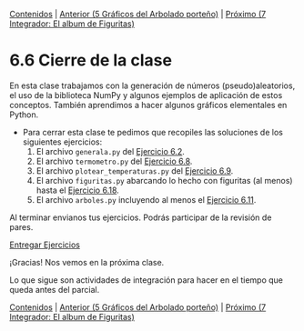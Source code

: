 [Contenidos](../Contenidos.md) \| [Anterior (5 Gráficos del Arbolado porteño)](05_Arboles3_plt.md) \| [Próximo (7 Integrador: El album de Figuritas)](07_Figuritas.md)

# 6.6 Cierre de la clase

En esta clase trabajamos con la generación de números (pseudo)aleatorios, el uso de la biblioteca NumPy y algunos ejemplos de aplicación de estos conceptos. También aprendimos a hacer algunos gráficos elementales en Python.


* Para cerrar esta clase te pedimos que recopiles las soluciones de los siguientes ejercicios:
    1. El archivo `generala.py` del [Ejercicio 6.2](../06_Aleatoriedad/02_Random.md#ejercicio-62-generala-no-necesariamente-servida).
    2. El archivo `termometro.py` del [Ejercicio 6.8](../06_Aleatoriedad/03_NumPy_Arrays.md#ejercicio-68-guardar-temperaturas).
    3. El archivo `plotear_temperaturas.py` del [Ejercicio 6.9](../06_Aleatoriedad/03_NumPy_Arrays.md#ejercicio-69-empezando-a-plotear).
    4. El archivo `figuritas.py` abarcando lo hecho con figuritas (al menos) hasta el [Ejercicio 6.18](../06_Aleatoriedad/07_Figuritas.md#ejercicio-618).
    5. El archivo `arboles.py` incluyendo al menos el [Ejercicio 6.11](../06_Aleatoriedad/05_Arboles3_plt.md#ejercicio-611-scatterplot-diametro-vs-alto-de-jacarandas).


Al terminar envianos tus ejercicios. Podrás participar de la revisión de pares.

[Entregar Ejercicios](http://programacionpython.ecyt.unsam.edu.ar/unit/submission/5)

¡Gracias! Nos vemos en la próxima clase.

Lo que sigue son actividades de integración para hacer en el tiempo que queda antes del parcial.


[Contenidos](../Contenidos.md) \| [Anterior (5 Gráficos del Arbolado porteño)](05_Arboles3_plt.md) \| [Próximo (7 Integrador: El album de Figuritas)](07_Figuritas.md)

